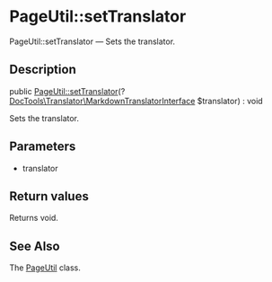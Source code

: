 PageUtil::setTranslator
================

PageUtil::setTranslator — Sets the translator.

Description
---------------


public [PageUtil::setTranslator](https://github.com/lingtalfi/DocTools/blob/master/doc/api/DocTools/Page/PageUtil/setTranslator.md)(?[DocTools\Translator\MarkdownTranslatorInterface](https://github.com/lingtalfi/DocTools/blob/master/doc/api/DocTools/Translator/MarkdownTranslatorInterface.md) $translator) : void




Sets the translator.




Parameters
--------------


- translator

    


Return values
----------------

Returns void.









See Also
-----------

The [PageUtil](https://github.com/lingtalfi/DocTools/blob/master/doc/api/DocTools/Page/PageUtil.md) class.
